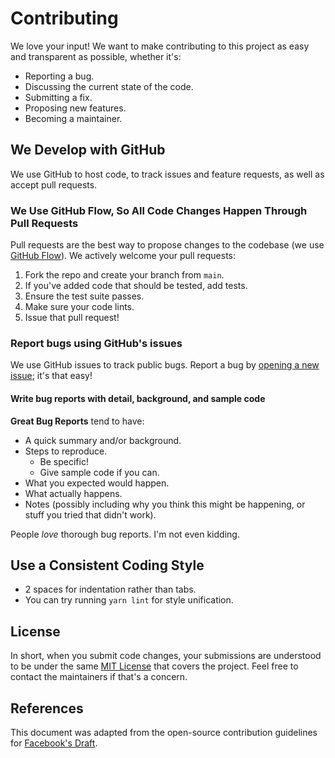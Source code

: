 # Contributing

We love your input! We want to make contributing to this project as easy and
transparent as possible, whether it's:

- Reporting a bug.
- Discussing the current state of the code.
- Submitting a fix.
- Proposing new features.
- Becoming a maintainer.

## We Develop with GitHub

We use GitHub to host code, to track issues and feature requests, as well as
accept pull requests.

### We Use GitHub Flow, So All Code Changes Happen Through Pull Requests

Pull requests are the best way to propose changes to the codebase (we use
[GitHub Flow]). We actively welcome your pull requests:

1. Fork the repo and create your branch from `main`.
1. If you've added code that should be tested, add tests.
1. Ensure the test suite passes.
1. Make sure your code lints.
1. Issue that pull request!

### Report bugs using GitHub's issues

We use GitHub issues to track public bugs. Report a bug by [opening a new issue];
it's that easy!

#### Write bug reports with detail, background, and sample code

**Great Bug Reports** tend to have:

- A quick summary and/or background.
- Steps to reproduce.
  - Be specific!
  - Give sample code if you can.
- What you expected would happen.
- What actually happens.
- Notes (possibly including why you think this might be happening, or stuff you
tried that didn't work).

People *love* thorough bug reports. I'm not even kidding.

## Use a Consistent Coding Style

- 2 spaces for indentation rather than tabs.
- You can try running `yarn lint` for style unification.

## License

In short, when you submit code changes, your submissions are understood to be
under the same [MIT License] that covers the project. Feel free to contact the
maintainers if that's a concern.

## References

This document was adapted from the open-source contribution guidelines for
[Facebook's Draft].

[GitHub Flow]: https://guides.github.com/introduction/flow/index.html
[MIT License]: http://choosealicense.com/licenses/mit/
[opening a new issue]: https://github.com/inigochoa/wallpapers.inigochoa.me/issues/new
[Facebook's Draft]: https://github.com/facebook/draft-js/blob/a9316a723f9e918afde44dea68b5f9f39b7d9b00/CONTRIBUTING.md
